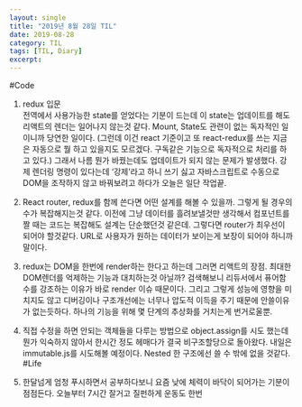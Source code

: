 ```yaml
---
layout: single
title: "2019년 8월 28일 TIL"
date: 2019-08-28
category: TIL
tags: [TIL, Diary]
excerpt: 
---
```


  #Code

1. redux 입문  
전역에서 사용가능한 state를 얻었다는 기분이 드는데 이 state는 업데이트를 해도 리액트의 렌더는 일어나지 않는것 같다. Mount, State도 관련이 없는 독자적인 일이니까 당연한 일이다. (그런데 이건 react 기준이고 또 react-redux를 쓰는 지금은 자동으로 뭘 하고 있을지도 모르겠다. 구독같은 기능으로 독자적으로 처리를 하고 있다.) 그래서 나름 뭔가 바꿨는데도 업데이트가 되지 않는 문제가 발생했다. 강제 렌더링 명령이 있다는데 ‘강제'라고 하니 쓰기 싫고 자바스크립트로 수동으로 DOM을 조작하지 않고 바꿔보려고 하다가 오늘은 일단 작업끝.
2. React router, redux를 함께 쓴다면 어떤 설계를 해볼 수 있을까. 그렇게 될 경우의 수가 복잡해지는것 같다. 이전에 그냥 데이터를 흘려보낼것만 생각해서 컴포넌트를 짤 때는 코드는 복잡해도 설계는 단순했던것 같은데. 그렇다면 router가 최우선이 되어야 할것같다. URL로 사용자가 원하는 데이터가 보이는게 보장이 되어야 하니까 말이다.
3. redux는 DOM을 한번에 render하는 한다고 하는데 그러면 리액트의 장점. 최대한 DOM렌더를 억제하는 기능과 대치하는것 아닐까? 검색해보니 리듀서에서 퓨어함수를 강조하는 이유가 바로 render 이슈 때문이다. 그리고 그렇게 성능에 영향을 미치지도 않고 디버깅이나 구조개선에는 너무나 압도적 이득을 주기 때문에 안쓸이유가 없는듯하다. 하나의 기능을 위해 몇 단계의 추상화를 거치는게 번거로울뿐.
4. 직접 수정을 하면 안되는 객체들을 다루는 방법으로 object.assign를 시도 했는데 뭔가 익숙하지 않아서 한시간 정도 헤매다가 결국 비구조할당으로 돌아왔다. 내일은 immutable.js를 시도해볼 예정이다. Nested 한 구조에선 쓸 수 밖에 없을 것같다.
#Life

1. 한달넘게 엄청 푸시하면서 공부하다보니 요즘 낮에 체력이 바닥이 되어가는 기분이 점점든다. 오늘부터 7시간 잘거고 질펀하게 운동도 한번
  